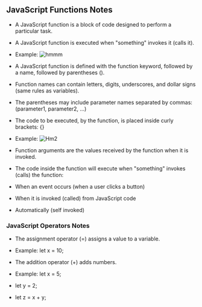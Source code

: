 ## JavaScript Functions Notes

- A JavaScript function is a block of code designed to perform a particular task.

- A JavaScript function is executed when "something" invokes it (calls it).

- Example: ![hmmm](https://user-images.githubusercontent.com/86576588/124146041-f951e780-da52-11eb-8904-f3ea2a4c4f20.png)

- A JavaScript function is defined with the function keyword, followed by a name, followed by parentheses ().

- Function names can contain letters, digits, underscores, and dollar signs (same rules as variables).

- The parentheses may include parameter names separated by commas:
(parameter1, parameter2, ...)

- The code to be executed, by the function, is placed inside curly brackets: {}

- Example: ![Hm2](https://user-images.githubusercontent.com/86576588/124146262-374f0b80-da53-11eb-9ac3-2ee48a782d5b.png)

- Function arguments are the values received by the function when it is invoked.

- The code inside the function will execute when "something" invokes (calls) the function:

- When an event occurs (when a user clicks a button)
 
- When it is invoked (called) from JavaScript code

- Automatically (self invoked)

### JavaScript Operators Notes

- The assignment operator (=) assigns a value to a variable.

- Example: let x = 10;

- The addition operator (+) adds numbers.

- Example: let x = 5;

- let y = 2;

- let z = x + y;
